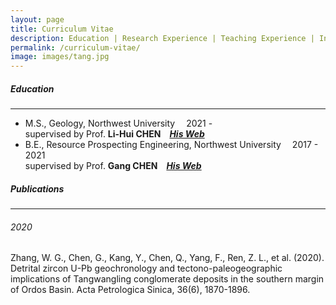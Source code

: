 ```yaml
---
layout: page
title: Curriculum Vitae
description: Education | Research Experience | Teaching Experience | Invited Talks | Research Award | Publications
permalink: /curriculum-vitae/
image: images/tang.jpg
---
```


##### <a name="education"></a>Education

---

- M.S., Geology, Northwest University &emsp;<span class="date">2021 - </span>
<br> supervised by Prof. **Li-Hui CHEN**&emsp;[<em>**His Web**</em>](http://www.rockingmantle.com/en/col.jsp?id=170)
- B.E., Resource Prospecting Engineering, Northwest University &emsp;<span class="date">2017 - 2021</span>
  <br>supervised by Prof. **Gang CHEN**&emsp;[<em>**His Web**</em>](http://geology.nwu.edu.cn/article/teacher/id/71.html)

##### <a name="publications"></a>Publications

---

###### <a name="publications-2020"></a>2020

Zhang, W. G., Chen, G., Kang, Y., Chen, Q., Yang, F., Ren, Z. L., et al. (2020). Detrital zircon U-Pb geochronology and tectono-paleogeographic implications of Tangwangling conglomerate deposits in the southern margin of Ordos Basin. Acta Petrologica Sinica, 36(6), 1870-1896. <a class="paperdl" target="_blank" href="/publications/2020-WG Z.pdf"><i class="fa fa-cloud-download" aria-hidden="true"></i></a>

